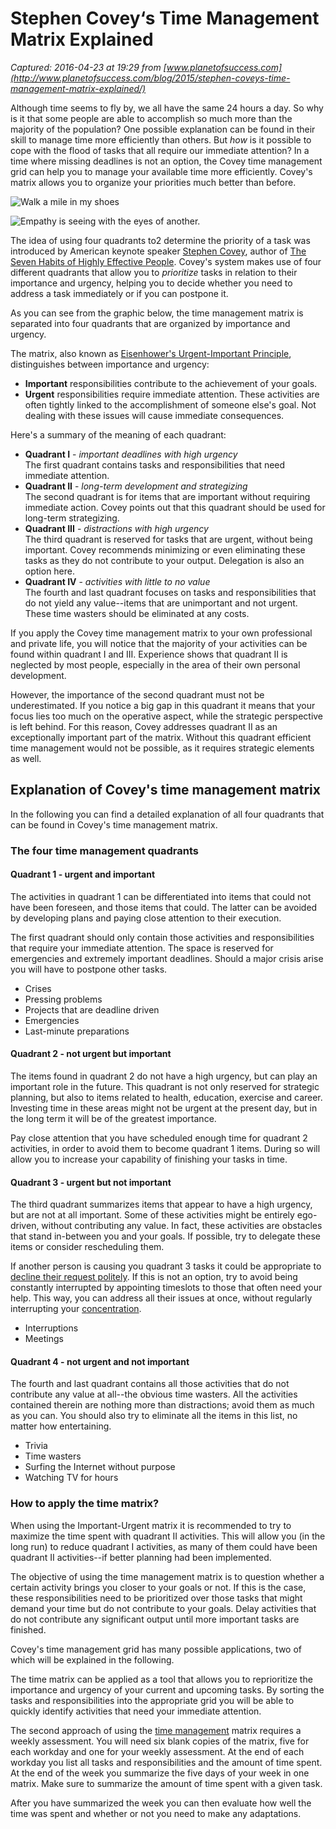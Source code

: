 # Stephen Covey‘s Time Management Matrix Explained

_Captured: 2016-04-23 at 19:29 from [www.planetofsuccess.com](http://www.planetofsuccess.com/blog/2015/stephen-coveys-time-management-matrix-explained/)_

Although time seems to fly by, we all have the same 24 hours a day. So why is it that some people are able to accomplish so much more than the majority of the population? One possible explanation can be found in their skill to manage time more efficiently than others. But _how_ is it possible to cope with the flood of tasks that all require our immediate attention? In a time where missing deadlines is not an option, the Covey time management grid can help you to manage your available time more efficiently. Covey's matrix allows you to organize your priorities much better than before.

![Walk a mile in my shoes](http://files.planetofsuccess.com/blog/wp-content/uploads/2011/08/empathy.jpg)

![Empathy is seeing with the eyes of another.](http://files.planetofsuccess.com/blog/wp-content/uploads/2011/08/Empathize.jpg)

The idea of using four quadrants to2 determine the priority of a task was introduced by American keynote speaker [Stephen Covey](https://en.wikipedia.org/wiki/Stephen_Covey), author of [The Seven Habits of Highly Effective People](https://books.google.com/books?id=upUxaNWSaRIC&lpg=PA52&dq=The%20Seven%20Habits%20of%20Highly%20Effective%20People.&pg=PA52#v=onepage&q&f=false). Covey's system makes use of four different quadrants that allow you to _prioritize_ tasks in relation to their importance and urgency, helping you to decide whether you need to address a task immediately or if you can postpone it.

As you can see from the graphic below, the time management matrix is separated into four quadrants that are organized by importance and urgency.

The matrix, also known as [Eisenhower's Urgent-Important Principle](https://www.mindtools.com/pages/article/newHTE_91.htm), distinguishes between importance and urgency:

  * **Important** responsibilities contribute to the achievement of your goals.
  * **Urgent** responsibilities require immediate attention. These activities are often tightly linked to the accomplishment of someone else's goal. Not dealing with these issues will cause immediate consequences.

Here's a summary of the meaning of each quadrant:

  * **Quadrant I** - _important deadlines with high urgency_  
The first quadrant contains tasks and responsibilities that need immediate attention.
  * **Quadrant II** - _long-term development and strategizing_  
The second quadrant is for items that are important without requiring immediate action. Covey points out that this quadrant should be used for long-term strategizing.
  * **Quadrant III** - _distractions with high urgency_  
The third quadrant is reserved for tasks that are urgent, without being important. Covey recommends minimizing or even eliminating these tasks as they do not contribute to your output. Delegation is also an option here.
  * **Quadrant IV** - _activities with little to no value_  
The fourth and last quadrant focuses on tasks and responsibilities that do not yield any value--items that are unimportant and not urgent. These time wasters should be eliminated at any costs.

If you apply the Covey time management matrix to your own professional and private life, you will notice that the majority of your activities can be found within quadrant I and III. Experience shows that quadrant II is neglected by most people, especially in the area of their own personal development.

However, the importance of the second quadrant must not be underestimated. If you notice a big gap in this quadrant it means that your focus lies too much on the operative aspect, while the strategic perspective is left behind. For this reason, Covey addresses quadrant II as an exceptionally important part of the matrix. Without this quadrant efficient time management would not be possible, as it requires strategic elements as well.

## Explanation of Covey's time management matrix

In the following you can find a detailed explanation of all four quadrants that can be found in Covey's time management matrix.

### The four time management quadrants

#### Quadrant 1 - urgent and important

The activities in quadrant 1 can be differentiated into items that could not have been foreseen, and those items that could. The latter can be avoided by developing plans and paying close attention to their execution.

The first quadrant should only contain those activities and responsibilities that require your immediate attention. The space is reserved for emergencies and extremely important deadlines. Should a major crisis arise you will have to postpone other tasks.

  * Crises
  * Pressing problems
  * Projects that are deadline driven
  * Emergencies
  * Last-minute preparations

#### Quadrant 2 - not urgent but important

The items found in quadrant 2 do not have a high urgency, but can play an important role in the future. This quadrant is not only reserved for strategic planning, but also to items related to health, education, exercise and career. Investing time in these areas might not be urgent at the present day, but in the long term it will be of the greatest importance.

Pay close attention that you have scheduled enough time for quadrant 2 activities, in order to avoid them to become quadrant 1 items. During so will allow you to increase your capability of finishing your tasks in time.

#### Quadrant 3 - urgent but not important

The third quadrant summarizes items that appear to have a high urgency, but are not at all important. Some of these activities might be entirely ego-driven, without contributing any value. In fact, these activities are obstacles that stand in-between you and your goals. If possible, try to delegate these items or consider rescheduling them.

If another person is causing you quadrant 3 tasks it could be appropriate to [decline their request politely](http://www.planetofsuccess.com/blog/2011/learn-to-say-no/). If this is not an option, try to avoid being constantly interrupted by appointing timeslots to those that often need your help. This way, you can address all their issues at once, without regularly interrupting your [concentration](http://www.planetofsuccess.com/blog/2015/how-to-focus-on-studying-ultimate-concentration-tips/).

  * Interruptions
  * Meetings

#### Quadrant 4 - not urgent and not important

The fourth and last quadrant contains all those activities that do not contribute any value at all--the obvious time wasters. All the activities contained therein are nothing more than distractions; avoid them as much as you can. You should also try to eliminate all the items in this list, no matter how entertaining.

  * Trivia
  * Time wasters
  * Surfing the Internet without purpose
  * Watching TV for hours

### How to apply the time matrix?

When using the Important-Urgent matrix it is recommended to try to maximize the time spent with quadrant II activities. This will allow you (in the long run) to reduce quadrant I activities, as many of them could have been quadrant II activities--if better planning had been implemented.

The objective of using the time management matrix is to question whether a certain activity brings you closer to your goals or not. If this is the case, these responsibilities need to be prioritized over those tasks that might demand your time but do not contribute to your goals. Delay activities that do not contribute any significant output until more important tasks are finished.

Covey's time management grid has many possible applications, two of which will be explained in the following.

The time matrix can be applied as a tool that allows you to reprioritize the importance and urgency of your current and upcoming tasks. By sorting the tasks and responsibilities into the appropriate grid you will be able to quickly identify activities that need your immediate attention.

The second approach of using the [time management](http://www.kent.ac.uk/careers/sk/time.htm) matrix requires a weekly assessment. You will need six blank copies of the matrix, five for each workday and one for your weekly assessment. At the end of each workday you list all tasks and responsibilities and the amount of time spent. At the end of the week you summarize the five days of your week in one matrix. Make sure to summarize the amount of time spent with a given task.

After you have summarized the week you can then evaluate how well the time was spent and whether or not you need to make any adaptations.
